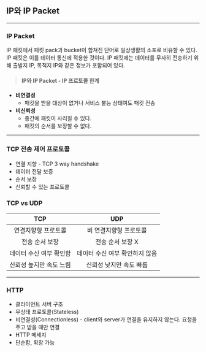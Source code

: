 ## IP와 IP Packet
***
### IP Packet
IP 패킷에서 패킷 pack과 bucket이 합쳐진 단어로 일상생활의 소포로 비유할 수 있다. IP 패킷은 이를 데이터 통신에 적용한 것이다. IP 패킷에는 데이터를 무사히 전송하기 위해 출발지 IP, 목적지 IP와 같은 정보가 포함되어 있다.     
>#### IP와 IP Packet - IP 프로토콜 한계
 * **비연결성**
   + 패킷을 받을 대상이 없거나 서비스 불능 상태여도 패킷 전송
* **비신뢰성**
   + 중간에 패킷이 사리질 수 있다.
   + 패킷의 순서를 보장할 수 없다.

********************************
### TCP 전송 제어 프로토콜
* 연결 지향 - TCP 3 way handshake
* 데이터 전달 보증
* 순서 보장
* 신뢰할 수 있는 프로토콜

### TCP vs UDP
|TCP|UDP|
|:-:|:-:|
|연결지향형 프로토콜|비 연결지향형 프로토콜|
|전송 순서 보장|전송 순서 보장 X|
|데이터 수신 여부 확인함|데이터 수신 여부 확인하지 않음|
|신뢰성 높지만 속도 느림|신뢰성 낮지만 속도 빠름|
***
### HTTP
* 클라이언트 서버 구조
* 무상태 프로토콜(Stateless)
* 비연결성(Connectionless) - client와 server가 연결을 유지하지 않는다. 요청을 주고 받을 때만 연결
* HTTP 메세지
* 단순함, 확장 가능


